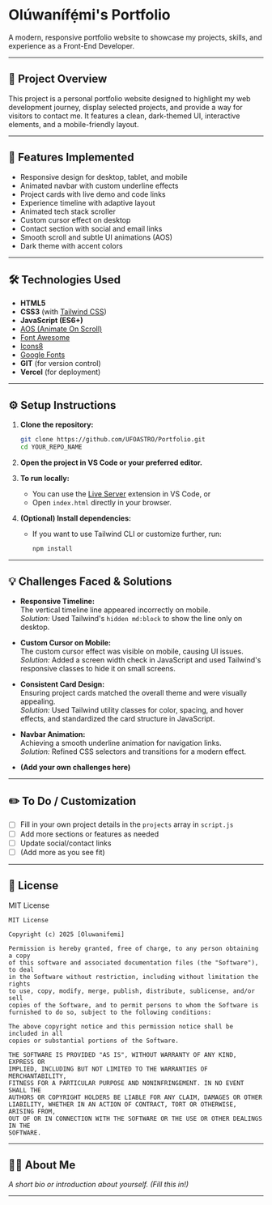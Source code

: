 # Olúwanífẹ́mi's Portfolio

A modern, responsive portfolio website to showcase my projects, skills, and experience as a Front-End Developer.

---

## 🌟 Project Overview

This project is a personal portfolio website designed to highlight my web development journey, display selected projects, and provide a way for visitors to contact me. It features a clean, dark-themed UI, interactive elements, and a mobile-friendly layout.

---

## 🚀 Features Implemented

- Responsive design for desktop, tablet, and mobile
- Animated navbar with custom underline effects
- Project cards with live demo and code links
- Experience timeline with adaptive layout
- Animated tech stack scroller
- Custom cursor effect on desktop
- Contact section with social and email links
- Smooth scroll and subtle UI animations (AOS)
- Dark theme with accent colors

---

## 🛠️ Technologies Used

- **HTML5**
- **CSS3** (with [Tailwind CSS](https://tailwindcss.com/))
- **JavaScript (ES6+)**
- [AOS (Animate On Scroll)](https://michalsnik.github.io/aos/)
- [Font Awesome](https://fontawesome.com/)
- [Icons8](https://icons8.com/)
- [Google Fonts](https://fonts.google.com/)
- **GIT** (for version control)
- **Vercel** (for deployment)

---

## ⚙️ Setup Instructions

1. **Clone the repository:**
   ```sh
   git clone https://github.com/UFOASTRO/Portfolio.git
   cd YOUR_REPO_NAME
   ```

2. **Open the project in VS Code or your preferred editor.**

3. **To run locally:**
   - You can use the [Live Server](https://marketplace.visualstudio.com/items?itemName=ritwickdey.LiveServer) extension in VS Code, or
   - Open `index.html` directly in your browser.

4. **(Optional) Install dependencies:**
   - If you want to use Tailwind CLI or customize further, run:
     ```sh
     npm install
     ```

---

## 💡 Challenges Faced & Solutions

- **Responsive Timeline:**  
  The vertical timeline line appeared incorrectly on mobile.  
  _Solution:_ Used Tailwind's `hidden md:block` to show the line only on desktop.

- **Custom Cursor on Mobile:**  
  The custom cursor effect was visible on mobile, causing UI issues.  
  _Solution:_ Added a screen width check in JavaScript and used Tailwind's responsive classes to hide it on small screens.

- **Consistent Card Design:**  
  Ensuring project cards matched the overall theme and were visually appealing.  
  _Solution:_ Used Tailwind utility classes for color, spacing, and hover effects, and standardized the card structure in JavaScript.

- **Navbar Animation:**  
  Achieving a smooth underline animation for navigation links.  
  _Solution:_ Refined CSS selectors and transitions for a modern effect.

- **(Add your own challenges here)**

---

## ✏️ To Do / Customization

- [ ] Fill in your own project details in the `projects` array in `script.js`
- [ ] Add more sections or features as needed
- [ ] Update social/contact links
- [ ] (Add more as you see fit)

---

## 📄 License

MIT License

```
MIT License

Copyright (c) 2025 [Oluwanifemi]

Permission is hereby granted, free of charge, to any person obtaining a copy
of this software and associated documentation files (the "Software"), to deal
in the Software without restriction, including without limitation the rights
to use, copy, modify, merge, publish, distribute, sublicense, and/or sell
copies of the Software, and to permit persons to whom the Software is
furnished to do so, subject to the following conditions:

The above copyright notice and this permission notice shall be included in all
copies or substantial portions of the Software.

THE SOFTWARE IS PROVIDED "AS IS", WITHOUT WARRANTY OF ANY KIND, EXPRESS OR
IMPLIED, INCLUDING BUT NOT LIMITED TO THE WARRANTIES OF MERCHANTABILITY,
FITNESS FOR A PARTICULAR PURPOSE AND NONINFRINGEMENT. IN NO EVENT SHALL THE
AUTHORS OR COPYRIGHT HOLDERS BE LIABLE FOR ANY CLAIM, DAMAGES OR OTHER
LIABILITY, WHETHER IN AN ACTION OF CONTRACT, TORT OR OTHERWISE, ARISING FROM,
OUT OF OR IN CONNECTION WITH THE SOFTWARE OR THE USE OR OTHER DEALINGS IN THE
SOFTWARE.
```

---

## 🙋‍♂️ About Me

_A short bio or introduction about yourself. (Fill this in!)_

---

